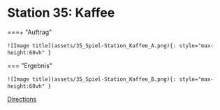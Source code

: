 
# Station 35: Kaffee


===+ "Auftrag"

    ![Image title](assets/35_Spiel-Station_Kaffee_A.png){: style="max-height:60vh" }


=== "Ergebnis"

    ![Image title](assets/35_Spiel-Station_Kaffee_B.png){: style="max-height:60vh" }


[Directions](https://www.google.com/maps/dir/?api=1&travelmode=walking&destination=47.7971019,13.022302)